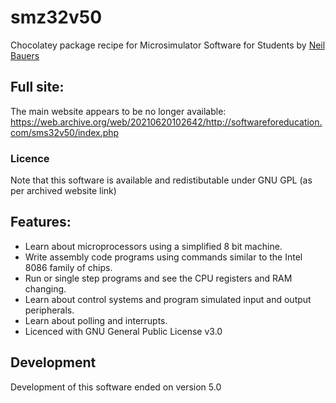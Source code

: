 # smz32v50
Chocolatey package recipe for Microsimulator Software for Students by [Neil Bauers](https://github.com/nbauers)

## Full site: 
The main website appears to be no longer available: <br>
https://web.archive.org/web/20210620102642/http://softwareforeducation.com/sms32v50/index.php

### Licence
Note that this software is available and redistibutable under GNU GPL (as per archived website link)

## Features:

- Learn about microprocessors using a simplified 8 bit machine.
- Write assembly code programs using commands similar to the Intel 8086 family of chips.
- Run or single step programs and see the CPU registers and RAM changing.
- Learn about control systems and program simulated input and output peripherals.
- Learn about polling and interrupts.
- Licenced with GNU General Public License v3.0

## Development
Development of this software ended on version 5.0 
